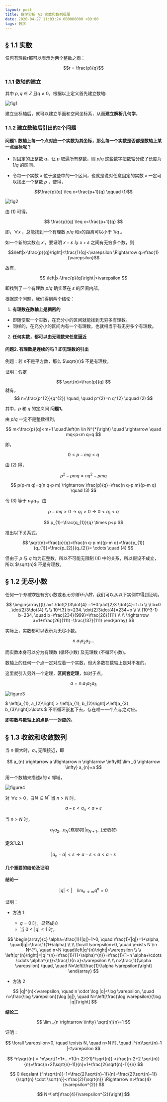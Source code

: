 ```yaml
---
layout: post
title: 数学分析 §1 实数和数列极限
date: 2020-04-27 11:03:24.000000000 +09:00
tags: 数学
---
```


## § 1.1 实数

任何有理数r都可以表示为两个整数之商：

$$r = \frac{p}{q}$$

### 1.1.1 数轴的建立

其中 $p,q\in Z$ 且$q\neq 0$。根据以上定义首先建立数轴:

![fig1](/assets/202004/f1.png)


建立坐标轴后，就可以建立平面和空间坐标系，从而**建立解析几何学**。

### 1.1.2 建立数轴后引出的2个问题

#### **问题1.** 数轴上每一个点对应一个实数为其坐标，那么每一个实数是否都是数轴上某一点坐标呢？

+ 对固定的正整数 $q$，让 $p$ 取遍所有整数，则 $p/q$ 这些数字把数轴分成了长度为 $1/q$ 的区间。

+ 令每一个实数 $x$ 位于这些中的一个区间，也就是说对任意固定的实数 $x$ 一定可以找出一个整数 $p$ ，使得，

$$\frac{p}{q} \leq x<\frac{p+1}{q} \qquad (1)$$

![fig2](/assets/202004/f2.png)

由 (1) 可得，

$$
\frac{p}{q} \leq x<\frac{p+1}{q}
$$

即，$\forall x$ ，总能找到一个有理数 $p/q$ 和$x$的距离可以小于 $1/q$ 。

如一个新的实数点 $x'$，要证明 $x-\varepsilon$ 与 $x+\varepsilon$ 之间有无穷多个数，则

$$\left|x-\frac{p}{q}\right|<\frac{1}{q}<\varepsilon \Rightarrow q>\frac{1}{\varepsilon}$$

故有，

$$
\left|x-\frac{p}{q}\right|<\varepsilon
$$

即找到了一个有理数 $p/q$ 确实落在 $\varepsilon$ 的区间内部。

根据这个问题，我们得到两个结论：

1. **有理数在数轴上是稠密的**<br>
+ 即随便取一个实数，在充分小的区间就能找到无穷多有理数。
+ 同样的，在充分小的区间内有一个有理数，也就相当于有无穷多个有理数。
2. **任何实数，都可以由无理数来任意逼近**

#### **问题2.** 有理数是连续的吗？即无理数的引出

例题：若 $n$不是平方数，那么 $\sqrt{n}$ 不是有理数。

证明：假定

$$
\sqrt{n}=\frac{p}{q}
$$
就有，
$$
n=\frac{p^{2}}{q^{2}} \quad, \quad p^{2}=n q^{2} \qquad (2) 
$$

其中，$p$ 和 $q$ 的定义同 **问题1**。

由 $p/q$ 一定不是整数得到，

$$
m<\frac{p}{q}<m+1 \quad\left(m \in N^{*}\right) \quad \rightarrow \quad mq<p<m q+q
$$

即，

$$
0<p-m q<q
$$

由 (2) 得，

$$
p^{2}-p m q=n q^{2}-p m q
$$

$$
p(p-m q)=q(n q-p m) \rightarrow \frac{p}{q}=\frac{n q-p m}{p-m q} \quad (3)
$$

令 (3) 等于 $p_1/q_1$，由

$$
p-m q>0 \rightarrow q_{1}>0 \rightarrow 0<q_{1}<q
$$

$$
p_{1}=\frac{q_{1}}{q} \times p<p
$$

推出以下关系式，

$$
\sqrt{n}=\frac{p}{q}=\frac{n q-p m}{p-m q}=\frac{p_{1}}{q_{1}}=\frac{p_{2}}{q_{2}}= \cdots \quad (4)
$$

但由于 $p$ 与 $q$ 均为正整数，所以不可能无限制 (4) 中的关系，所以假设不成立，所以 $\sqrt{n}$ 不是有理数。

## § 1.2 无尽小数

任何一个*有理数*是有穷小数或者*无穷循环小数*，我们可以从以下实例中得到证明。

$$
\begin{array}{l}
a=1.\dot{2}3\dot{4} =1+0.\dot{2}3 \dot{4}=1+b \\
\\
b=0 . \dot{2}3\dot{4} \\
\\
10^{3} b=234. \dot{2}3\dot{4}=234+b \\
\\
(10^3-1) b=234, \quad b=\frac{234}{999}=\frac{26}{111} \\
\\
\rightarrow a=1+\frac{26}{111}=\frac{137}{111}
\end{array}
$$

实际上，实数都可以表示为无尽小数。

$$
n. a_{1} a_{2} a_{3}...
$$

而实数本身可以分为有理数 (循环小数) 及无理数 (不循环小数)。

数轴上的任何一个点一定对应着一个实数，但大多数在数轴上是对不准的。

这里就引入另外一个定理，**区间套定理**，如对于点，

$$
a=n.a_{1} a_{2} a_{3}
$$

![figure3](/assets/202004/f3.png)

$
\left[a_{1}, a_{2}\right] > \left[a_{1}, b_{2}\right]>\left[a_{3}, b_{3}\right]>\ldots
$ 不断循环嵌套下去，存在唯一一个点与之对应。

**即实数与数轴上的点是一一对应的。**

## § 1.3 收敛和收敛数列

当 $n$ 很大时，$a_{n}$ 无限接近，即

$$
a_{n} \rightarrow a \Rightarrow n \rightarrow \infty时 \lim _{i \rightarrow \infty} a_{n}=a
$$

用一个数轴来描述a的 $\varepsilon$ 邻域，

![figure4](/assets/202004/f4.png)

对 $\forall \varepsilon > 0$，$\exists N \in N^{*}$ 当 $n > N$ 时， 

$$
a-\varepsilon<a_{n}<a+\varepsilon
$$

当 $n>N$ 时，

$$
a_{1} a_{2} ... a_{N}(有限项)|a_{N+1}...(无限项)
$$

#### 定义1.2.1

$$
\left|a_{n}-a\right|<\varepsilon \Rightarrow a-\varepsilon<a<a+\varepsilon
$$

#### 几个重要的结论及证明

**结论一**

$$
|q|<| \quad \lim _{n \rightarrow \infty} q^{n}=0
$$

证明：

+ 方法 1

	- $q=0$ 时，显然成立
	- 当 $0< |q| <1$ 时，


$$
\begin{array}{c}
\alpha=\frac{1}{|q|}-1>0, \quad \frac{1}{|q|}=1+\alpha, \quad|q|=\frac{1}{1+\alpha} \\
\\
\forall \varepsilon>0, \quad \exists N \in N^{*}, \quad n>N \quad\left|q^{n}\right|<\varepsilon \\
\\
\left|q^{n}\right|=|q|^{n}=\frac{1}{(1+\alpha)^{n}}=\frac{1}{1+n \alpha+\cdots \cdots \alpha^{n}}<\frac{1}{n a}<\varepsilon \\
\\
n>\frac{1}{\alpha \varepsilon} \quad, \quad N=\left[\frac{1}{\alpha \varepsilon}\right]
\end{array}
$$

+ 方法 2

$$
|q|^{n}<\varepsilon, \quad n \cdot \log |q|<\log \varepsilon, \quad n>\frac{\log \varepsilon}{\log |q|},  \quad N=\left[\frac{\log \varepsilon}{\log |q|}\right]
$$

**结论二**

$$
\lim _{n \rightarrow \infty} \sqrt[n]{n}=1
$$

证明：

$$
\forall \varepsilon>0, \quad \exists N, \quad n>N 时, \quad |^{n}\sqrt{n}-1 |<\varepsilon
$$

$$
^n\sqrt{n} = ^n\sqrt{1*1*...*1((n-2)个1)*\sqrt{n}} <\frac{n-2+2 \sqrt{n}}{n}=\frac{n+2(\sqrt{n}-1)}{n}=1+\frac{2(\sqrt{n}-1)}{n}
$$

$$
0 \leqslant {^n\sqrt{n}}-1<\frac{2(\sqrt{n}-1)}{n}=\frac{2(\sqrt{n}-1)}{\sqrt{n} \cdot \sqrt{n}}<\frac{2}{\sqrt{n}} \Rightarrow n>\frac{4}{\varepsilon^{2}}
$$

$$
N=\left[\frac{4}{\varepsilon^{2}}\right]
$$











































